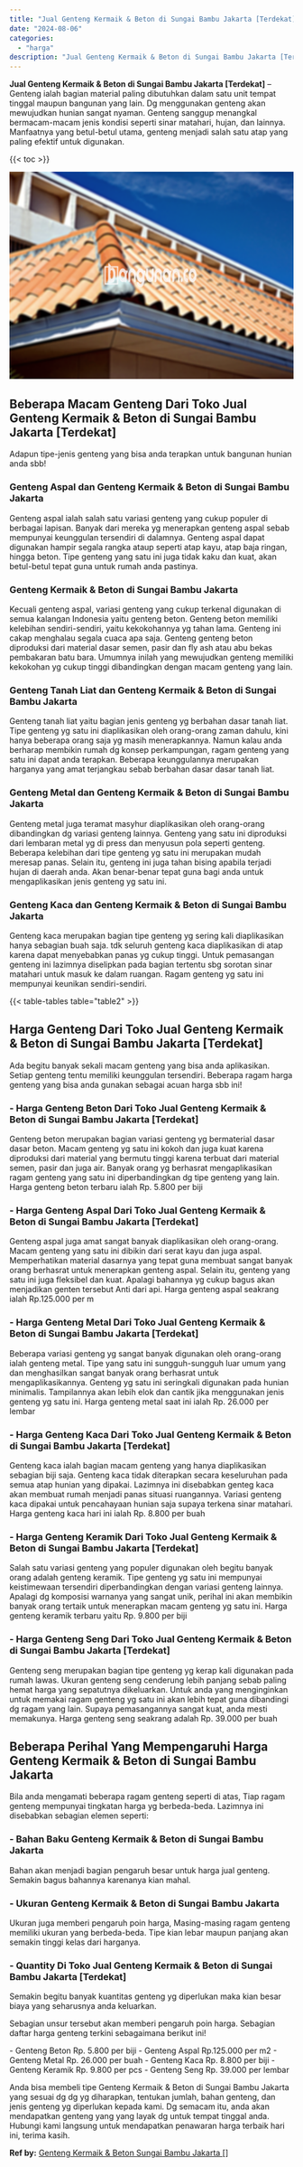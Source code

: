```yaml
---
title: "Jual Genteng Kermaik & Beton di Sungai Bambu Jakarta [Terdekat]"
date: "2024-08-06"
categories: 
  - "harga"
description: "Jual Genteng Kermaik & Beton di Sungai Bambu Jakarta [Terdekat]. Anda bisa membeli tipe Genteng Kermaik & Beton di Sungai Bambu Jakarta yang sesuai dg dg yg..."
---
```


**Jual Genteng Kermaik & Beton di Sungai Bambu Jakarta \[Terdekat\]** – Genteng ialah bagian material paling dibutuhkan dalam satu unit tempat tinggal maupun bangunan yang lain. Dg menggunakan genteng akan mewujudkan hunian sangat nyaman. Genteng sanggup menangkal bermacam-macam jenis kondisi seperti sinar matahari, hujan, dan lainnya. Manfaatnya yang betul-betul utama, genteng menjadi salah satu atap yang paling efektif untuk digunakan.

{{< toc >}}

![Jual Genteng Kermaik & Beton di Sungai Bambu Jakarta [Terdekat]](/images/genteng-minimalis-murah03.png)

## Beberapa Macam Genteng Dari Toko Jual Genteng Kermaik & Beton di Sungai Bambu Jakarta \[Terdekat\]

Adapun tipe-jenis genteng yang bisa anda terapkan untuk bangunan hunian anda sbb!

### Genteng Aspal dan Genteng Kermaik & Beton di Sungai Bambu Jakarta

Genteng aspal ialah salah satu variasi genteng yang cukup populer di berbagai lapisan. Banyak dari mereka yg menerapkan genteng aspal sebab mempunyai keunggulan tersendiri di dalamnya. Genteng aspal dapat digunakan hampir segala rangka ataup seperti atap kayu, atap baja ringan, hingga beton. Tipe genteng yang satu ini juga tidak kaku dan kuat, akan betul-betul tepat guna untuk rumah anda pastinya.

### Genteng Kermaik & Beton di Sungai Bambu Jakarta

Kecuali genteng aspal, variasi genteng yang cukup terkenal digunakan di semua kalangan Indonesia yaitu genteng beton. Genteng beton memiliki kelebihan sendiri-sendiri, yaitu kekokohannya yg tahan lama. Genteng ini cakap menghalau segala cuaca apa saja. Genteng genteng beton diproduksi dari material dasar semen, pasir dan fly ash atau abu bekas pembakaran batu bara. Umumnya inilah yang mewujudkan genteng memiliki kekokohan yg cukup tinggi dibandingkan dengan macam genteng yang lain.

### Genteng Tanah Liat dan Genteng Kermaik & Beton di Sungai Bambu Jakarta

Genteng tanah liat yaitu bagian jenis genteng yg berbahan dasar tanah liat. Tipe genteng yg satu ini diaplikasikan oleh orang-orang zaman dahulu, kini hanya beberapa orang saja yg masih menerapkannya. Namun kalau anda berharap membikin rumah dg konsep perkampungan, ragam genteng yang satu ini dapat anda terapkan. Beberapa keunggulannya merupakan harganya yang amat terjangkau sebab berbahan dasar dasar tanah liat.

### Genteng Metal dan Genteng Kermaik & Beton di Sungai Bambu Jakarta

Genteng metal juga teramat masyhur diaplikasikan oleh orang-orang dibandingkan dg variasi genteng lainnya. Genteng yang satu ini diproduksi dari lembaran metal yg di press dan menyusun pola seperti genteng. Beberapa kelebihan dari tipe genteng yg satu ini merupakan mudah meresap panas. Selain itu, genteng ini juga tahan bising apabila terjadi hujan di daerah anda. Akan benar-benar tepat guna bagi anda untuk mengaplikasikan jenis genteng yg satu ini.

### Genteng Kaca dan Genteng Kermaik & Beton di Sungai Bambu Jakarta

Genteng kaca merupakan bagian tipe genteng yg sering kali diaplikasikan hanya sebagian buah saja. tdk seluruh genteng kaca diaplikasikan di atap karena dapat menyebabkan panas yg cukup tinggi. Untuk pemasangan genteng ini lazimnya diselipkan pada bagian tertentu sbg sorotan sinar matahari untuk masuk ke dalam ruangan. Ragam genteng yg satu ini mempunyai keunikan sendiri-sendiri.

{{< table-tables table="table2" >}}

## Harga Genteng Dari Toko Jual Genteng Kermaik & Beton di Sungai Bambu Jakarta \[Terdekat\]

Ada begitu banyak sekali macam genteng yang bisa anda aplikasikan. Setiap genteng tentu memiliki keunggulan tersendiri. Beberapa ragam harga genteng yang bisa anda gunakan sebagai acuan harga sbb ini!

### \- Harga Genteng Beton Dari Toko Jual Genteng Kermaik & Beton di Sungai Bambu Jakarta \[Terdekat\]

Genteng beton merupakan bagian variasi genteng yg bermaterial dasar dasar beton. Macam genteng yg satu ini kokoh dan juga kuat karena diproduksi dari material yang bermutu tinggi karena terbuat dari material semen, pasir dan juga air. Banyak orang yg berhasrat mengaplikasikan ragam genteng yang satu ini diperbandingkan dg tipe genteng yang lain. Harga genteng beton terbaru ialah Rp. 5.800 per biji

### \- Harga Genteng Aspal Dari Toko Jual Genteng Kermaik & Beton di Sungai Bambu Jakarta \[Terdekat\]

Genteng aspal juga amat sangat banyak diaplikasikan oleh orang-orang. Macam genteng yang satu ini dibikin dari serat kayu dan juga aspal. Memperhatikan material dasarnya yang tepat guna membuat sangat banyak orang berhasrat untuk menerapkan genteng aspal. Selain itu, genteng yang satu ini juga fleksibel dan kuat. Apalagi bahannya yg cukup bagus akan menjadikan genten tersebut Anti dari api. Harga genteng aspal seakrang ialah Rp.125.000 per m

### \- Harga Genteng Metal Dari Toko Jual Genteng Kermaik & Beton di Sungai Bambu Jakarta \[Terdekat\]

Beberapa variasi genteng yg sangat banyak digunakan oleh orang-orang ialah genteng metal. Tipe yang satu ini sungguh-sungguh luar umum yang dan menghasilkan sangat banyak orang berhasrat untuk mengaplikasikannya. Genteng yg satu ini seringkali digunakan pada hunian minimalis. Tampilannya akan lebih elok dan cantik jika menggunakan jenis genteng yg satu ini. Harga genteng metal saat ini ialah Rp. 26.000 per lembar

### \- Harga Genteng Kaca Dari Toko Jual Genteng Kermaik & Beton di Sungai Bambu Jakarta \[Terdekat\]

Genteng kaca ialah bagian macam genteng yang hanya diaplikasikan sebagian biji saja. Genteng kaca tidak diterapkan secara keseluruhan pada semua atap hunian yang dipakai. Lazimnya ini disebabkan genteg kaca akan membuat rumah menjadi panas situasi ruangannya. Variasi genteng kaca dipakai untuk pencahayaan hunian saja supaya terkena sinar matahari. Harga genteng kaca hari ini ialah Rp. 8.800 per buah

### \- Harga Genteng Keramik Dari Toko Jual Genteng Kermaik & Beton di Sungai Bambu Jakarta \[Terdekat\]

Salah satu variasi genteng yang populer digunakan oleh begitu banyak orang adalah genteng keramik. Tipe genteng yg satu ini mempunyai keistimewaan tersendiri diperbandingkan dengan variasi genteng lainnya. Apalagi dg komposisi warnanya yang sangat unik, perihal ini akan membikin banyak orang tertaik untuk menerapkan macam genteng yg satu ini. Harga genteng keramik terbaru yaitu Rp. 9.800 per biji

### \- Harga Genteng Seng Dari Toko Jual Genteng Kermaik & Beton di Sungai Bambu Jakarta \[Terdekat\]

Genteng seng merupakan bagian tipe genteng yg kerap kali digunakan pada rumah lawas. Ukuran genteng seng cenderung lebih panjang sebab paling hemat harga yang sepatutnya dikeluarkan. Untuk anda yang menginginkan untuk memakai ragam genteng yg satu ini akan lebih tepat guna dibandingi dg ragam yang lain. Supaya pemasangannya sangat kuat, anda mesti memakunya. Harga genteng seng seakrang adalah Rp. 39.000 per buah

## Beberapa Perihal Yang Mempengaruhi Harga Genteng Kermaik & Beton di Sungai Bambu Jakarta

Bila anda mengamati beberapa ragam genteng seperti di atas, Tiap ragam genteng mempunyai tingkatan harga yg berbeda-beda. Lazimnya ini disebabkan sebagian elemen seperti:

### \- Bahan Baku Genteng Kermaik & Beton di Sungai Bambu Jakarta

Bahan akan menjadi bagian pengaruh besar untuk harga jual genteng. Semakin bagus bahannya karenanya kian mahal.

### \- Ukuran Genteng Kermaik & Beton di Sungai Bambu Jakarta

Ukuran juga memberi pengaruh poin harga, Masing-masing ragam genteng memiliki ukuran yang berbeda-beda. Tipe kian lebar maupun panjang akan semakin tinggi kelas dari harganya.

### \- Quantity Di Toko Jual Genteng Kermaik & Beton di Sungai Bambu Jakarta \[Terdekat\]

Semakin begitu banyak kuantitas genteng yg diperlukan maka kian besar biaya yang seharusnya anda keluarkan.

Sebagian unsur tersebut akan memberi pengaruh poin harga. Sebagian daftar harga genteng terkini sebagaimana berikut ini!

\- Genteng Beton Rp. 5.800 per biji - Genteng Aspal Rp.125.000 per m2 - Genteng Metal Rp. 26.000 per buah - Genteng Kaca Rp. 8.800 per biji - Genteng Keramik Rp. 9.800 per pcs - Genteng Seng Rp. 39.000 per lembar

Anda bisa membeli tipe Genteng Kermaik & Beton di Sungai Bambu Jakarta yang sesuai dg dg yg diharapkan, tentukan jumlah, bahan genteng, dan jenis genteng yg diperlukan kepada kami. Dg semacam itu, anda akan mendapatkan genteng yang yang layak dg untuk tempat tinggal anda. Hubungi kami langsung untuk mendapatkan penawaran harga terbaik hari ini, terima kasih.

**Ref by:**  [Genteng Kermaik & Beton  Sungai Bambu Jakarta []](https://id.wikipedia.org/wiki/Genteng)

